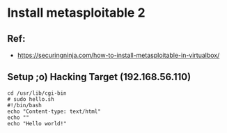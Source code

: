 # Install metasploitable 2

## Ref:

  * https://securingninja.com/how-to-install-metasploitable-in-virtualbox/
  
## Setup ;o) Hacking Target (192.168.56.110)

```
cd /usr/lib/cgi-bin
# sudo hello.sh
#!/bin/bash
echo "Content-type: text/html"
echo ""
echo "Hello world!"
```
